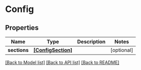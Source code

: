 # Config

## Properties
Name | Type | Description | Notes
------------ | ------------- | ------------- | -------------
**sections** | [**[ConfigSection]**](ConfigSection.md) |  | [optional] 

[[Back to Model list]](../README.md#documentation-for-models) [[Back to API list]](../README.md#documentation-for-api-endpoints) [[Back to README]](../README.md)


